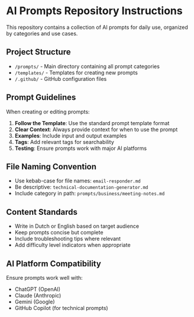 <!-- Use this file to provide workspace-specific custom instructions to Copilot. For more details, visit https://code.visualstudio.com/docs/copilot/copilot-customization#_use-a-githubcopilotinstructionsmd-file -->

# AI Prompts Repository Instructions

This repository contains a collection of AI prompts for daily use, organized by categories and use cases.

## Project Structure
- `/prompts/` - Main directory containing all prompt categories
- `/templates/` - Templates for creating new prompts
- `/.github/` - GitHub configuration files

## Prompt Guidelines
When creating or editing prompts:

1. **Follow the Template**: Use the standard prompt template format
2. **Clear Context**: Always provide context for when to use the prompt
3. **Examples**: Include input and output examples
4. **Tags**: Add relevant tags for searchability
5. **Testing**: Ensure prompts work with major AI platforms

## File Naming Convention
- Use kebab-case for file names: `email-responder.md`
- Be descriptive: `technical-documentation-generator.md`
- Include category in path: `prompts/business/meeting-notes.md`

## Content Standards
- Write in Dutch or English based on target audience
- Keep prompts concise but complete
- Include troubleshooting tips where relevant
- Add difficulty level indicators when appropriate

## AI Platform Compatibility
Ensure prompts work well with:
- ChatGPT (OpenAI)
- Claude (Anthropic) 
- Gemini (Google)
- GitHub Copilot (for technical prompts)
